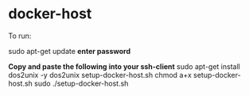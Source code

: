 # docker-host

To run:

sudo apt-get update 
**enter password**

**Copy and paste the following into your ssh-client**
sudo apt-get install dos2unix -y
dos2unix setup-docker-host.sh
chmod a+x setup-docker-host.sh 
sudo ./setup-docker-host.sh
